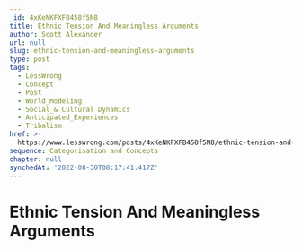 ```yaml
---
_id: 4xKeNKFXFB458f5N8
title: Ethnic Tension And Meaningless Arguments
author: Scott Alexander
url: null
slug: ethnic-tension-and-meaningless-arguments
type: post
tags:
  - LessWrong
  - Concept
  - Post
  - World_Modeling
  - Social_& Cultural Dynamics
  - Anticipated_Experiences
  - Tribalism
href: >-
  https://www.lesswrong.com/posts/4xKeNKFXFB458f5N8/ethnic-tension-and-meaningless-arguments
sequence: Categorisation and Concepts
chapter: null
synchedAt: '2022-08-30T08:17:41.417Z'
---
```


# Ethnic Tension And Meaningless Arguments
